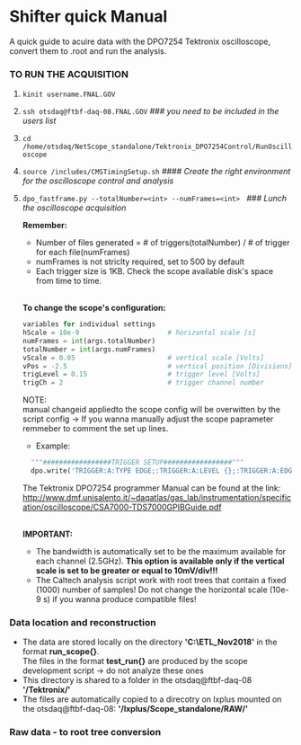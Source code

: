 # Shifter quick Manual
A quick guide to acuire data with the DPO7254 Tektronix oscilloscope, convert them to .root and run the analysis.

### TO RUN THE ACQUISITION

  1. `kinit username.FNAL.GOV`
  2. `ssh otsdaq@ftbf-daq-08.FNAL.GOV`  *### you need to be included in the users list*
  3. `cd /home/otsdaq/NetScope_standalone/Tektronix_DPO7254Control/RunOscilloscope` 
  4. `source /includes/CMSTimingSetup.sh`  *#### Create the right environment for the oscilloscope control and analysis*
  5. `dpo_fastframe.py --totalNumber=<int> --numFrames=<int>` &nbsp; *### Lunch the oscilloscope acquisition* <br />
  
      
      **Remember:** <br />
      * Number of files generated = # of triggers(totalNumber) / # of trigger for each file(numFrames)<br />
      * numFrames is not striclty required, set to 500 by default
      * Each trigger size is 1KB. Check the scope available disk's space from time to time. <br /><br />
      
      
      
      
      **To change the scope's configuration:** 
        ```python
        variables for individual settings 
        hScale = 10e-9                      # horizontal scale [s]
        numFrames = int(args.totalNumber)
        totalNumber = int(args.numFrames)
        vScale = 0.05                       # vertical scale [Volts]
        vPos = -2.5                         # vertical position [Divisions]
        trigLevel = 0.15                    # trigger level [Volts]
        trigCh = 2                          # trigger channel number
        ```
        
        
        NOTE:<br />
        manual changeid appliedto the scope config will be overwitten by the script config -> If you wanna
        manually adjust the scope paprameter remmeber to comment the set up lines. <br />
        
        * Example:  
        ```python
          """#################TRIGGER SETUP#################"""
          dpo.write('TRIGGER:A:TYPE EDGE;:TRIGGER:A:LEVEL {};:TRIGGER:A:EDGE:SOURCE CH2'.format(trigLevel)) 
        ```
        The Tektronix DPO7254 programmer Manual can be found at the link:  http://www.dmf.unisalento.it/~daqatlas/gas_lab/instrumentation/specification/oscilloscope/CSA7000-TDS7000GPIBGuide.pdf <br /><br />
        
        **IMPORTANT:**<br />
       * The bandwidth is automatically set to be the maximum available for each channel (2.5GHz). **This option 
        is available only if the vertical scale is set to be greater or equal to 10mV/div!!!** <br /> 
       * The Caltech analysis script work with root trees that contain a fixed (1000) number of samples! Do not change the horizontal scale (10e-9 s) if you wanna produce compatible files! 
       
        
  ### Data location and reconstruction<br />
  - The data are stored locally on the directory  **'C:\ETL_Nov2018'** in the format **run_scope{}**.<br />
  The files in the format **test_run{}** are produced by the scope development script -> do not analyze these ones <br />
  - This directory is shared to a folder in the otsdaq@ftbf-daq-08   **'/Tektronix/'**<br />
  - The files are automatically copied to a direcotry on lxplus mounted on the otsdaq@ftbf-daq-08: **'/lxplus/Scope_standalone/RAW/'**
  
  
  ### Raw data - to root tree conversion <br />
  
  
   

